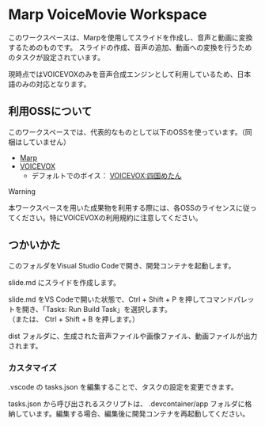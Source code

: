 # Marp VoiceMovie Workspace

このワークスペースは、Marpを使用してスライドを作成し、音声と動画に変換するためのものです。
スライドの作成、音声の追加、動画への変換を行うためのタスクが設定されています。

現時点ではVOICEVOXのみを音声合成エンジンとして利用しているため、日本語のみの対応となります。

## 利用OSSについて

このワークスペースでは、代表的なものとして以下のOSSを使っています。（同梱はしていません）

- [Marp](https://marp.app/)
- [VOICEVOX](https://voicevox.hiroshiba.jp/)
    - デフォルトでのボイス： [VOICEVOX:四国めたん](https://zunko.jp/con_ongen_kiyaku.html)

> [!WARNING]
> 本ワークスペースを用いた成果物を利用する際には、各OSSのライセンスに従ってください。特にVOICEVOXの利用規約に注意してください。
## つかいかた

このフォルダをVisual Studio Codeで開き、開発コンテナを起動します。

slide.md にスライドを作成します。

slide.md をVS Codeで開いた状態で、Ctrl + Shift + P を押してコマンドパレットを開き、「Tasks: Run Build Task」を選択します。  
（または、 Ctrl + Shift + B を押します。）

dist フォルダに、生成された音声ファイルや画像ファイル、動画ファイルが出力されます。

### カスタマイズ

.vscode の tasks.json を編集することで、タスクの設定を変更できます。

tasks.json から呼び出されるスクリプトは、 .devcontainer/app フォルダに格納しています。編集する場合、編集後に開発コンテナを再起動してください。
